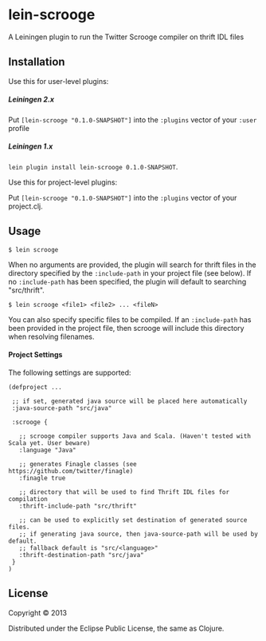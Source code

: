 # lein-scrooge

A Leiningen plugin to run the Twitter Scrooge compiler on thrift IDL files

## Installation

Use this for user-level plugins:

##### Leiningen 2.x

Put `[lein-scrooge "0.1.0-SNAPSHOT"]` into the `:plugins` vector of your
`:user` profile

##### Leiningen 1.x 

`lein plugin install lein-scrooge 0.1.0-SNAPSHOT`.

Use this for project-level plugins:

Put `[lein-scrooge "0.1.0-SNAPSHOT"]` into the `:plugins` vector of your project.clj.

## Usage

    $ lein scrooge

When no arguments are provided, the plugin will search for thrift files in the directory
specified by the `:include-path` in your project file (see below). If no `:include-path` 
has been specified, the plugin will default to searching "src/thrift".

    $ lein scrooge <file1> <file2> ... <fileN>

You can also specify specific files to be compiled. If an `:include-path` has been 
provided in the project file, then scrooge will include this directory when resolving
filenames.

#### Project Settings

The following settings are supported: 

    (defproject ...

     ;; if set, generated java source will be placed here automatically
     :java-source-path "src/java"

     :scrooge {

       ;; scrooge compiler supports Java and Scala. (Haven't tested with Scala yet. User beware)
       :language "Java"
       
       ;; generates Finagle classes (see https://github.com/twitter/finagle)
       :finagle true

       ;; directory that will be used to find Thrift IDL files for compilation
       :thrift-include-path "src/thrift"
         
       ;; can be used to explicitly set destination of generated source files.
       ;; if generating java source, then java-source-path will be used by default.
       ;; fallback default is "src/<language>"
       :thrift-destination-path "src/java"
     }
    )

## License

Copyright © 2013 

Distributed under the Eclipse Public License, the same as Clojure.
